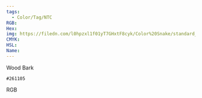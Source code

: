 ```yaml
---
tags:
  - Color/Tag/NTC
RGB:
Hex:
img: https://filedn.com/l0hpzxl1f01yT7GHxtF8cyk/Color%20Snake/standard_csv_to_svg/261105.svg
CMYK:
HSL:
Name:
---
```

Wood Bark
```palette
#261105
```
RGB
